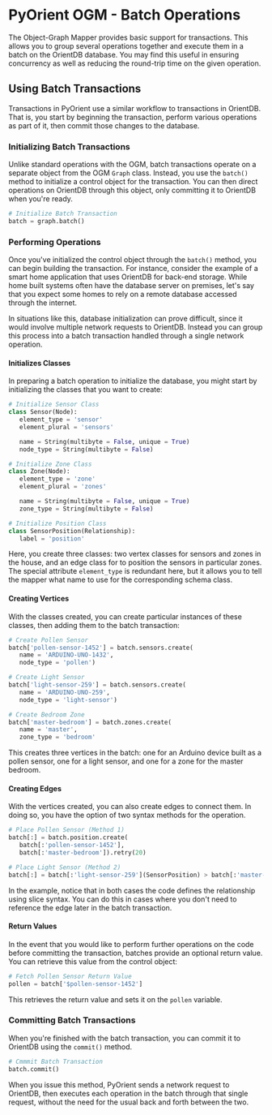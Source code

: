 # PyOrient OGM - Batch Operations

The Object-Graph Mapper provides basic support for transactions.  This allows you to group several operations together and execute them in a batch on the OrientDB database.  You may find this useful in ensuring concurrency as well as reducing the round-trip time on the given operation.

## Using Batch Transactions

Transactions in PyOrient use a similar workflow to transactions in OrientDB.  That is, you start by beginning the transaction, perform various operations as part of it, then commit those changes to the database.


### Initializing Batch Transactions

Unlike standard operations with the OGM, batch transactions operate on a separate object from the OGM `Graph` class.  Instead, you use the `batch()` method to initialize a control object for the transaction.  You can then direct operations on OrientDB through this object, only committing it to OrientDB when you're ready.

```py
# Initialize Batch Transaction
batch = graph.batch()
```

### Performing Operations

Once you've initialized the control object through the `batch()` method, you can begin building the transaction.  For instance, consider the example of a smart home application that uses OrientDB for back-end storage.  While home built systems often have the database server on premises, let's say that you expect some homes to rely on a remote database accessed through the internet.

In situations like this, database initialization can prove difficult, since it would involve multiple network requests to OrientDB.  Instead you can group this process into a batch transaction handled through a single network operation.


#### Initializes Classes

In preparing a batch operation to initialize the database, you might start by initializing the classes that you want to create:

```py
# Initialize Sensor Class
class Sensor(Node):
   element_type = 'sensor'
   element_plural = 'sensors'

   name = String(multibyte = False, unique = True)
   node_type = String(multibyte = False)

# Initialize Zone Class
class Zone(Node):
   element_type = 'zone'
   element_plural = 'zones'

   name = String(multibyte = False, unique = True)
   zone_type = String(multibyte = False)

# Initialize Position Class
class SensorPosition(Relationship):
   label = 'position'
```

Here, you create three classes: two vertex classes for sensors and zones in the house, and an edge class for to position the sensors in particular zones.  The special attribute `element_type` is redundant here, but it allows you to tell the mapper what name to use for the corresponding schema class.


#### Creating Vertices

With the classes created, you can create particular instances of these classes, then adding them to the batch transaction:

```py
# Create Pollen Sensor
batch['pollen-sensor-1452'] = batch.sensors.create(
   name = 'ARDUINO-UNO-1432', 
   node_type = 'pollen')

# Create Light Sensor
batch['light-sensor-259'] = batch.sensors.create(
   name = 'ARDUINO-UNO-259',
   node_type = 'light-sensor')

# Create Bedroom Zone
batch['master-bedroom'] = batch.zones.create(
   name = 'master',
   zone_type = 'bedroom'
```

This creates three vertices in the batch: one for an Arduino device built as a pollen sensor, one for a light sensor,  and one for a zone for the master bedroom.  

#### Creating Edges

With the vertices created, you can also create edges to connect them.  In doing so, you have the option of two syntax methods for the operation.

```py
# Place Pollen Sensor (Method 1)
batch[:] = batch.position.create(
   batch[:'pollen-sensor-1452'],
   batch[:'master-bedroom']).retry(20)

# Place Light Sensor (Method 2)
batch[:] = batch[:'light-sensor-259'](SensorPosition) > batch[:'master-bedroom']
```

In the example, notice that in both cases the code defines the relationship using slice syntax.  You can do this in cases where you don't need to reference the edge later in the batch transaction.


#### Return Values

In the event that you would like to perform further operations on the code before committing the transaction, batches provide an optional return value.  You can retrieve this value from the control object:

```py
# Fetch Pollen Sensor Return Value
pollen = batch['$pollen-sensor-1452']
```

This retrieves the return value and sets it on the `pollen` variable.


### Committing Batch Transactions

When you're finished with the batch transaction, you can commit it to OrientDB using the `commit()` method.

```py
# Cmmmit Batch Transaction
batch.commit()
```

When you issue this method, PyOrient sends a network request to OrientDB, then executes each operation in the batch through that single request, without the need for the usual back and forth between the two.
